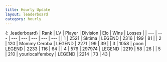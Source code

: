 ```yaml
---
title: Hourly Update
layout: leaderboard
category: hourly
---
```


{: .leaderboard}
| Rank | LV | Player | Division | Elo | Wins | Losses |
| --- | --- | --- | --- | --- | --- | --- |
| <span data-change="0">1</span> | 2521 | <span title="ID: 353063">Sktima</span> | LEGEND | <span data-change="0">2316</span> | <span data-change="0">199</span> | <span data-change="0">81</span> |
| <span data-change="0">2</span> | 120 | <span title="ID: 748055">Mommy Ceroba</span> | LEGEND | <span data-change="0">2271</span> | <span data-change="0">99</span> | <span data-change="0">39</span> |
| <span data-change="0">3</span> | 1058 | <span title="ID: 540690">poon</span> | LEGEND | <span data-change="0">2233</span> | <span data-change="0">116</span> | <span data-change="0">64</span> |
| <span data-change="0">4</span> | 576 | <span title="ID: 544038">297974</span> | LEGEND | <span data-change="0">2219</span> | <span data-change="0">58</span> | <span data-change="0">26</span> |
| <span data-change="0">5</span> | 210 | <span title="ID: 719486">yourlocalfemboy</span> | LEGEND | <span data-change="0">2214</span> | <span data-change="0">73</span> | <span data-change="0">43</span> |